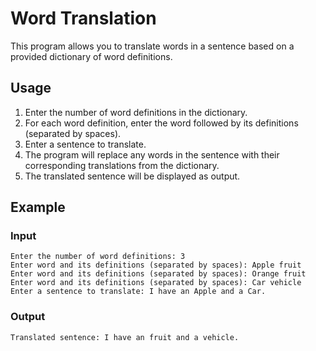 # Word Translation

This program allows you to translate words in a sentence based on a provided dictionary of word definitions.

## Usage

1. Enter the number of word definitions in the dictionary.
2. For each word definition, enter the word followed by its definitions (separated by spaces).
3. Enter a sentence to translate.
4. The program will replace any words in the sentence with their corresponding translations from the dictionary.
5. The translated sentence will be displayed as output.

## Example

### Input
```
Enter the number of word definitions: 3
Enter word and its definitions (separated by spaces): Apple fruit
Enter word and its definitions (separated by spaces): Orange fruit
Enter word and its definitions (separated by spaces): Car vehicle
Enter a sentence to translate: I have an Apple and a Car.
```

### Output
```
Translated sentence: I have an fruit and a vehicle.

```

